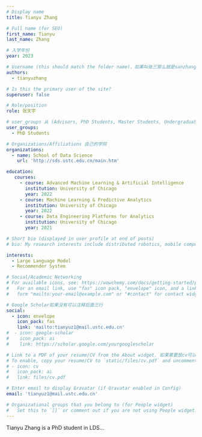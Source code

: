 ```yaml
---
# Display name
title: Tianyu Zhang

# Full name (for SEO)
first_name: Tianyu
last_name: Zhang

# 入学年份
year: 2023

# Username (this should match the folder name)，如果叫张三那么就是sanzhang
authors:
  - tianyuzhang

# Is this the primary user of the site? 
superuser: false

# Role/position 
role: 张天宇

# user_groups 从 (Advisors, PhD Students, Master Students, Undergraduate) 从这四个里面选
user_groups:
  - PhD Students

# Organizations/Affiliations 自己的学院
organizations:
  - name: School of Data Science
    url: 'http://sds.ustc.edu.cn/main.htm'

education:
   courses:
     - course: Advanced Machine Learning & Artificial Intelligence
       institution: University of Chicago
       year: 2022
     - course: Machine Learning & Predictive Analytics
       institution: University of Chicago
       year: 2022
     - course: Data Engineering Platforms for Analytics
       institution: University of Chicago
       year: 2021

# Short bio (displayed in user profile at end of posts)
# bio: My research interests include distributed robotics, mobile computing and programmable matter.

interests:
  - Large Language Model
  - Recommender System

# Social/Academic Networking
# For available icons, see: https://wowchemy.com/docs/getting-started/page-builder/#icons
#   For an email link, use "fas" icon pack, "envelope" icon, and a link in the
#   form "mailto:your-email@example.com" or "#contact" for contact widget.

# Google Scholar如果没有可以注释后面三行
social:
  - icon: envelope
    icon_pack: fas
    link: 'mailto:tianyuz1@mail.ustc.edu.cn'
#  - icon: google-scholar
#    icon_pack: ai
#    link: https://scholar.google.com/yourgooglescholar

# Link to a PDF of your resume/CV from the About widget. 如果需要放cv可以发给我
# To enable, copy your resume/CV to `static/files/cv.pdf` and uncomment the lines below.
# - icon: cv
#   icon_pack: ai
#   link: files/cv.pdf

# Enter email to display Gravatar (if Gravatar enabled in Config)
email: 'tianyuz1@mail.ustc.edu.cn'

# Organizational groups that you belong to (for People widget)
#   Set this to `[]` or comment out if you are not using People widget.
---
```


Tianyu Zhang is a PhD student in LDS...
